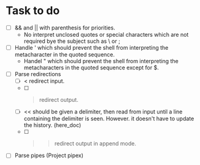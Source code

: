 # Task to do
- [ ] && and || with parenthesis for priorities.
	- No interpret unclosed quotes or special characters which are not required bye the subject such as \\ or ;
- [ ] Handle ' which should prevent the shell from interpreting the metacharacter in the quoted sequence.
	- Handel " which should prevent the shell from interpreting the metacharacters in the quoted sequence except for $.
- [ ] Parse redirections
	- [ ] < redirect input.
	- [ ] > redirect output.
	- [ ] << should be given a delimiter, then read from input until a line containing the delimiter is seen. However. it doesn't have to update the history. (here_doc)
	- [ ]  >> redirect output in append mode.
- [ ] Parse pipes (Project pipex)
